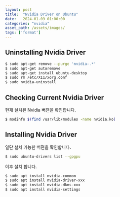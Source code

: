 ```yaml
---
layout: post
title:  "Nvidia Driver on Ubuntu"
date:   2024-01-09 01:00:00
categories: "nvidia"
asset_path: /assets/images/
tags: ['format']
---
```


## Uninstalling Nvidia Driver

```bash
$ sudo apt-get remove --purge 'nvidia-.*'
$ sudo apt-get autoremove
$ sudo apt-get install ubuntu-desktop
$ sudo rm /etc/X11/xorg.conf
$ sudo nvidia-uninstall
```

## Checking Current Nvidia Driver

현재 설치된 Nvidia 버젼을 확인합니다.

```bash
$ modinfo $(find /usr/lib/modules -name nvidia.ko)
```

## Installing Nvidia Driver 

일단 설치 가능한 버젼을 확인합니다. 
```bash
$ sudo ubuntu-drivers list --gpgpu
```

이후 설치 합니다. 

```bash
$ sudo apt install nvidia-common
$ sudo apt install nvidia-driver-xxx
$ sudo apt install nvidia-dkms-xxx
$ sudo apt install nvidia-settings
```
